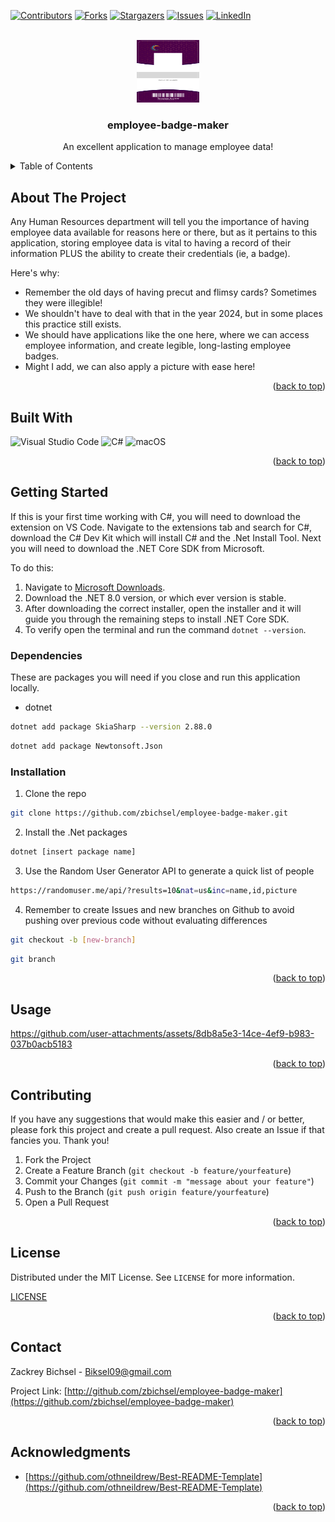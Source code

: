 <a id="readme-top"></a>








<!-- Project Shields -->
[![Contributors][contributors-shield]][contributors-url]
[![Forks][forks-shield]][forks-url]
[![Stargazers][stars-shield]][stars-url]
[![Issues][issues-shield]][issues-url]
[![LinkedIn][linkedin-shield]][linkedin-url]



<!-- PROJECT LOGO -->
<br />
<div align="center">
  <a href="https://github.com/zbichsel/employee-badge-maker">
    <img src="./media/badge.png" alt="logo" width="100" height="100">
  </a>

  <h3 align="center">employee-badge-maker</h3>

  <p align="center">
    An excellent application to manage employee data!
  </p>
</div>



<!-- TABLE OF CONTENTS -->
<details>
  <summary>Table of Contents</summary>
  <ol>
    <li>
      <a href="#about-the-project">About The Project</a>
      <ul>
        <li><a href="#built-with">Built With </a></li>
      </ul>
    </li>
    <li>
      <a href="#getting-started">Getting Started</a>
      <ul>
        <li><a href="#prerequisites">Prerequisites</a></li>
        <li><a href="#installation">Installation</a></li>
      </ul>
    </li>
    <li><a href="#usage">Usage</a></li>
    <li><a href="#roadmap">Roadmap</a></li>
    <li><a href="#contributing">Contributing</a></li>
    <li><a href="#license">License</a></li>
    <li><a href="#contact">Contact</a></li>
    <li><a href="#acknowledgments">Acknowledgments</a></li>
  </ol>
</details>



<!-- ABOUT THE PROJECT -->
## About The Project

<!-- INSERT SCREENSHOT OF BADGE -->

Any Human Resources department will tell you the importance of having employee data available for reasons here or there, but as it pertains to this application, storing employee data is vital to having a record of their information PLUS the ability to create their credentials (ie, a badge).

Here's why:
* Remember the old days of having precut and flimsy cards? Sometimes they were illegible!
* We shouldn't have to deal with that in the year 2024, but in some places this practice still exists.
* We should have applications like the one here, where we can access employee information, and create legible, long-lasting employee badges.
* Might I add, we can also apply a picture with ease here!

<p align="right">(<a href="#readme-top">back to top</a>)</p>




## Built With

![Visual Studio Code](https://img.shields.io/badge/Visual%20Studio%20Code-0078d7.svg?style=for-the-badge&logo=visual-studio-code&logoColor=white)
![C#](https://img.shields.io/badge/c%23-%23239120.svg?style=for-the-badge&logo=csharp&logoColor=white)
![macOS](https://img.shields.io/badge/mac%20os-000000?style=for-the-badge&logo=macos&logoColor=F0F0F0)


<p align="right">(<a href="#readme-top">back to top</a>)</p>


<!-- GETTING STARTED -->
## Getting Started

If this is your first time working with C#, you will need to download the extension on VS Code. Navigate to the extensions tab and search for C#, download the C# Dev Kit which will install C# and the .Net Install Tool.
Next you will need to download the .NET Core SDK from Microsoft.

To do this:
1. Navigate to [Microsoft Downloads](https://dotnet.microsoft.com/en-us/download).
2. Download the .NET 8.0 version, or which ever version is stable.
3. After downloading the correct installer, open the installer and it will guide you through the remaining steps to install .NET Core SDK.
4. To verify open the terminal and run the command `dotnet --version`.

### Dependencies

These are packages you will need if you close and run this application locally.
* dotnet
```sh
dotnet add package SkiaSharp --version 2.88.0
```
```sh
dotnet add package Newtonsoft.Json
```

### Installation

1. Clone the repo
```sh
git clone https://github.com/zbichsel/employee-badge-maker.git
```
2. Install the .Net packages
```sh
dotnet [insert package name]
```
3. Use the Random User Generator API to generate a quick list of people
```sh
https://randomuser.me/api/?results=10&nat=us&inc=name,id,picture
```
4. Remember to create Issues and new branches on Github to avoid pushing over previous code without evaluating differences
```sh
git checkout -b [new-branch]
```
```sh
git branch
```

<p align="right">(<a href="#readme-top">back to top</a>)</p>




<!-- USAGE EXAMPLES -->
## Usage

<!-- USE SCREEN RECORDING HERE -->



https://github.com/user-attachments/assets/8db8a5e3-14ce-4ef9-b983-037b0acb5183




<p align="right">(<a href="#readme-top">back to top</a>)</p>




<!-- Contributing -->
## Contributing

If you have any suggestions that would make this easier and / or better, please fork this project and create a pull request. Also create an Issue if that fancies you. Thank you!

1. Fork the Project
2. Create a Feature Branch (`git checkout -b feature/yourfeature`)
3. Commit your Changes (`git commit -m "message about your feature"`)
4. Push to the Branch (`git push origin feature/yourfeature`)
5. Open a Pull Request
 
 <p align="right">(<a href="readme-top">back to top</a>)</p>




<!-- License -->
## License

Distributed under the MIT License. See `LICENSE` for more information.

[LICENSE](https://github.com/zbichsel/employee-badge-maker/blob/main/LICENSE)

<p align="right">(<a href="readme-top">back to top</a>)</p>




<!-- Contact -->
## Contact

Zackrey Bichsel - Biksel09@gmail.com

Project Link: [http://github.com/zbichsel/employee-badge-maker](https://github.com/zbichsel/employee-badge-maker)

<p align="right">(<a href="readme-top">back to top</a>)</p>




<!-- Acknowledgments -->
## Acknowledgments

* [https://github.com/othneildrew/Best-README-Template](https://github.com/othneildrew/Best-README-Template)

<p align="right">(<a href="readme-top">back to top</a>)</p>




<!-- MARKDOWN LINKS & IMAGES -->
<!-- https://www.markdownguide.org/basic-syntax/#reference-style-links -->
[contributors-shield]: https://img.shields.io/github/contributors/zbichsel/employee-badge-maker.svg?style=for-the-badge
[contributors-url]: https://github.com/zbichsel/employee-badge-maker/graphs/contributors
[forks-shield]: https://img.shields.io/github/forks/zbichsel/employee-badge-maker.svg?style=for-the-badge
[forks-url]: https://github.com/zbichsel/employee-badge-maker/network/members
[issues-shield]: https://img.shields.io/github/issues/zbichsel/employee-badge-maker.svg?style=for-the-badge
[issues-url]: https://github.com/zbichsel/employee-badge-maker/issues
[stars-shield]: https://img.shields.io/github/stars/zbichsel/employee-badge-maker.svg?style=for-the-badge
[stars-url]: https://github.com/zbichsel/employee-badge-maker/stargazers
[linkedin-shield]: https://img.shields.io/badge/-LinkedIn-black.svg?style=for-the-badge&logo=linkedin&colorB=555
[linkedin-url]: https://linkedin.com/in/zackrey-bichsel
